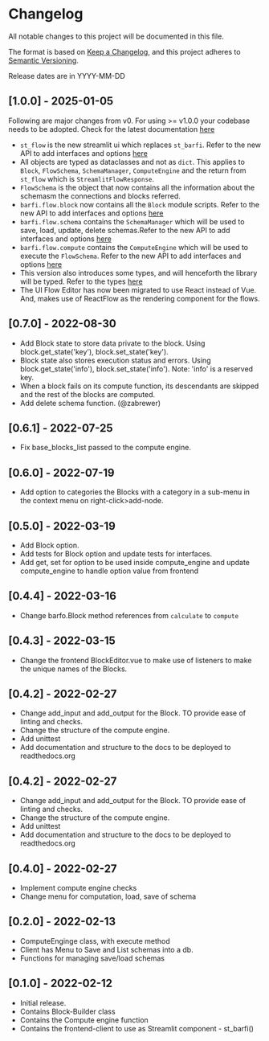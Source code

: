 # Changelog

All notable changes to this project will be documented in this file.

The format is based on [Keep a Changelog](https://keepachangelog.com/en/1.0.0/),
and this project adheres to [Semantic Versioning](https://semver.org/spec/v2.0.0.html).

Release dates are in YYYY-MM-DD

## [1.0.0] - 2025-01-05

Following are major changes from v0. For using >= v1.0.0 your codebase needs to be adopted. Check for the latest documentation [here](https://barfi.ai/docs)

-   `st_flow` is the new streamlit ui which replaces `st_barfi`. Refer to the new API to add interfaces and options [here](https://barfi.ai/docs/st_flow)
-   All objects are typed as dataclasses and not as `dict`. This applies to `Block`, `FlowSchema`, `SchemaManager`, `ComputeEngine` and the return from `st_flow` which is `StreamlitFlowResponse`.
-   `FlowSchema` is the object that now contains all the information about the schemasm the connections and blocks referred.
-   `barfi.flow.block` now contains all the `Block` module scripts. Refer to the new API to add interfaces and options [here](https://barfi.ai/docs/block)
-   `barfi.flow.schema` contains the `SchemaManager` which will be used to save, load, update, delete schemas.Refer to the new API to add interfaces and options [here](https://barfi.ai/docs/schema_manager)
-   `barfi.flow.compute` contains the `ComputeEngine` which will be used to execute the `FlowSchema`. Refer to the new API to add interfaces and options [here](https://barfi.ai/docs/compute_engine)
-   This version also introduces some types, and will henceforth the library will be typed. Refer to the types [here](https://barfi.ai/docs/types)
-   The UI Flow Editor has now been migrated to use React instead of Vue. And, makes use of ReactFlow as the rendering component for the flows.

## [0.7.0] - 2022-08-30

-   Add Block state to store data private to the block. Using block.get_state('key'), block.set_state('key').
-   Block state also stores execution status and errors. Using block.get_state('info'), block.set_state('info'). Note: 'info' is a reserved key.
-   When a block fails on its compute function, its descendants are skipped and the rest of the blocks are computed.
-   Add delete schema function. (@zabrewer)

## [0.6.1] - 2022-07-25

-   Fix base_blocks_list passed to the compute engine.

## [0.6.0] - 2022-07-19

-   Add option to categories the Blocks with a category in a sub-menu in the context menu on right-click>add-node.

## [0.5.0] - 2022-03-19

-   Add Block option.
-   Add tests for Block option and update tests for interfaces.
-   Add get, set for option to be used inside compute_engine and update compute_engine to handle option value from frontend

## [0.4.4] - 2022-03-16

-   Change barfo.Block method references from `calculate` to `compute`

## [0.4.3] - 2022-03-15

-   Change the frontend BlockEditor.vue to make use of listeners to make the unique names of the Blocks.

## [0.4.2] - 2022-02-27

-   Change add_input and add_output for the Block. TO provide ease of linting and checks.
-   Change the structure of the compute engine.
-   Add unittest
-   Add documentation and structure to the docs to be deployed to readthedocs.org

## [0.4.2] - 2022-02-27

-   Change add_input and add_output for the Block. TO provide ease of linting and checks.
-   Change the structure of the compute engine.
-   Add unittest
-   Add documentation and structure to the docs to be deployed to readthedocs.org

## [0.4.0] - 2022-02-27

-   Implement compute engine checks
-   Change menu for computation, load, save of schema

## [0.2.0] - 2022-02-13

-   ComputeEnginge class, with execute method
-   Client has Menu to Save and List schemas into a db.
-   Functions for managing save/load schemas

## [0.1.0] - 2022-02-12

-   Initial release.
-   Contains Block-Builder class
-   Contains the Compute engine function
-   Contains the frontend-client to use as Streamlit component - st_barfi()
